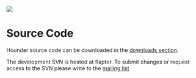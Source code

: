 [![](http://hounder.org/images/hounder2.png)](http://hounder.org)
# Source Code #

Hounder source code can be downloaded in the [downloads section](http://hounder.org/downloads.html).

The development SVN is hosted at flaptor. To submit changes or request access to the SVN please write to the [mailing list](http://groups.google.com/group/hounder)
